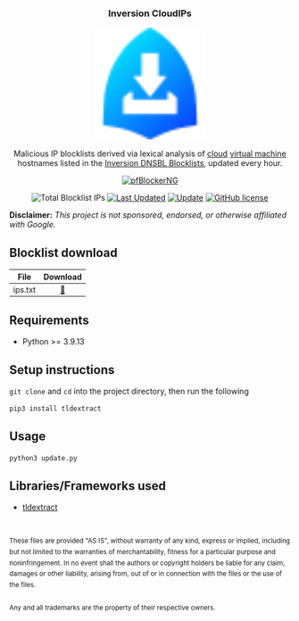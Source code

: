 <div align="center">

  <h3 align="center">Inversion CloudIPs</h3>
  <img src="images/inversion_logo.svg" alt="Logo" width="200" height="200">

  <p align="center">
    Malicious IP blocklists derived via lexical analysis of <a href="https://en.wikipedia.org/wiki/Cloud_computing">cloud</a> <a href="https://en.wikipedia.org/wiki/Virtual_machine">virtual machine</a> hostnames listed in the <a href="https://github.com/elliotwutingfeng/Inversion-DNSBL-Blocklists">Inversion DNSBL Blocklists</a>, updated every hour.
  </p>

  <p align="center">
  <a href="https://docs.netgate.com/pfsense/en/latest/packages/pfblocker.html"><img src="https://img.shields.io/badge/pfBlockerNG-212121?style=for-the-badge&logo=pfsense&logoColor=white" alt="pfBlockerNG"/></a>
  </p>

  <p align="center">
  <img src="https://tokei-rs.onrender.com/b1/github/elliotwutingfeng/Inversion-CloudIPs?label=Total%20Blocklist%20IPs&style=for-the-badge" alt="Total Blocklist IPs"/>
  <a href="https://github.com/elliotwutingfeng/Inversion-CloudIPs/commits"><img src="https://img.shields.io/github/last-commit/elliotwutingfeng/Inversion-CloudIPs?label=Last%20Updated&style=for-the-badge" alt="Last Updated"/></a>
  <a href="https://github.com/elliotwutingfeng/Inversion-CloudIPs/actions/workflows/update.yml"><img src="https://img.shields.io/github/workflow/status/elliotwutingfeng/Inversion-CloudIPs/update?label=UPDATE&style=for-the-badge" alt="Update"/></a>
  <a href="LICENSE"><img src="https://img.shields.io/badge/LICENSE-BSD--3--CLAUSE-GREEN?style=for-the-badge" alt="GitHub license"/></a>
  </p>

</div>

**Disclaimer:** _This project is not sponsored, endorsed, or otherwise affiliated with Google._

## Blocklist download

| File | Download |
|:-:|:-:|
| ips.txt | [:floppy_disk:](ips.txt?raw=1) |

## Requirements

-   Python >= 3.9.13

## Setup instructions

`git clone` and `cd` into the project directory, then run the following

```bash
pip3 install tldextract
```

## Usage

```bash
python3 update.py
```

## Libraries/Frameworks used

-   [tldextract](https://github.com/john-kurkowski/tldextract)

&nbsp;

<sup>These files are provided "AS IS", without warranty of any kind, express or implied, including but not limited to the warranties of merchantability, fitness for a particular purpose and noninfringement. In no event shall the authors or copyright holders be liable for any claim, damages or other liability, arising from, out of or in connection with the files or the use of the files.</sup>

<sub>Any and all trademarks are the property of their respective owners.</sub>

